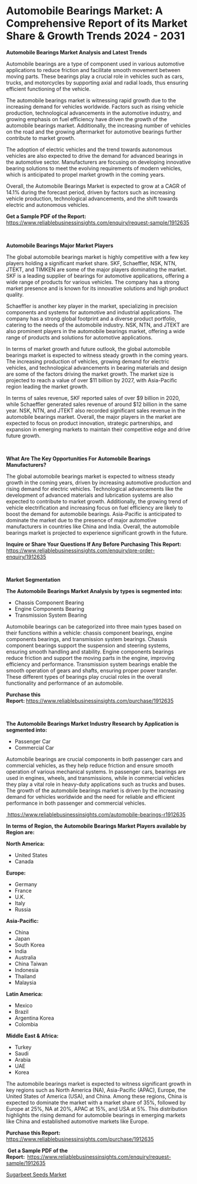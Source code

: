 <p><h1>Automobile Bearings Market: A Comprehensive Report of its Market Share & Growth Trends 2024 - 2031</h1></p><p><strong>Automobile Bearings Market Analysis and Latest Trends</strong></p>
<p><p>Automobile bearings are a type of component used in various automotive applications to reduce friction and facilitate smooth movement between moving parts. These bearings play a crucial role in vehicles such as cars, trucks, and motorcycles by supporting axial and radial loads, thus ensuring efficient functioning of the vehicle.</p><p>The automobile bearings market is witnessing rapid growth due to the increasing demand for vehicles worldwide. Factors such as rising vehicle production, technological advancements in the automotive industry, and growing emphasis on fuel efficiency have driven the growth of the automobile bearings market. Additionally, the increasing number of vehicles on the road and the growing aftermarket for automotive bearings further contribute to market growth.</p><p>The adoption of electric vehicles and the trend towards autonomous vehicles are also expected to drive the demand for advanced bearings in the automotive sector. Manufacturers are focusing on developing innovative bearing solutions to meet the evolving requirements of modern vehicles, which is anticipated to propel market growth in the coming years.</p><p>Overall, the Automobile Bearings Market is expected to grow at a CAGR of 14.1% during the forecast period, driven by factors such as increasing vehicle production, technological advancements, and the shift towards electric and autonomous vehicles.</p></p>
<p><strong>Get a Sample PDF of the Report:&nbsp;</strong> <a href="https://www.reliablebusinessinsights.com/enquiry/request-sample/1912635">https://www.reliablebusinessinsights.com/enquiry/request-sample/1912635</a></p>
<p>&nbsp;</p>
<p><strong>Automobile Bearings Major Market Players</strong></p>
<p><p>The global automobile bearings market is highly competitive with a few key players holding a significant market share. SKF, Schaeffler, NSK, NTN, JTEKT, and TIMKEN are some of the major players dominating the market. SKF is a leading supplier of bearings for automotive applications, offering a wide range of products for various vehicles. The company has a strong market presence and is known for its innovative solutions and high product quality.</p><p>Schaeffler is another key player in the market, specializing in precision components and systems for automotive and industrial applications. The company has a strong global footprint and a diverse product portfolio, catering to the needs of the automobile industry. NSK, NTN, and JTEKT are also prominent players in the automobile bearings market, offering a wide range of products and solutions for automotive applications.</p><p>In terms of market growth and future outlook, the global automobile bearings market is expected to witness steady growth in the coming years. The increasing production of vehicles, growing demand for electric vehicles, and technological advancements in bearing materials and design are some of the factors driving the market growth. The market size is projected to reach a value of over $11 billion by 2027, with Asia-Pacific region leading the market growth.</p><p>In terms of sales revenue, SKF reported sales of over $9 billion in 2020, while Schaeffler generated sales revenue of around $12 billion in the same year. NSK, NTN, and JTEKT also recorded significant sales revenue in the automobile bearings market. Overall, the major players in the market are expected to focus on product innovation, strategic partnerships, and expansion in emerging markets to maintain their competitive edge and drive future growth.</p></p>
<p>&nbsp;</p>
<p><strong>What Are The Key Opportunities For Automobile Bearings Manufacturers?</strong></p>
<p><p>The global automobile bearings market is expected to witness steady growth in the coming years, driven by increasing automotive production and rising demand for electric vehicles. Technological advancements like the development of advanced materials and lubrication systems are also expected to contribute to market growth. Additionally, the growing trend of vehicle electrification and increasing focus on fuel efficiency are likely to boost the demand for automobile bearings. Asia-Pacific is anticipated to dominate the market due to the presence of major automotive manufacturers in countries like China and India. Overall, the automobile bearings market is projected to experience significant growth in the future.</p></p>
<p><strong>Inquire or Share Your Questions If Any Before Purchasing This Report:</strong> <a href="https://www.reliablebusinessinsights.com/enquiry/pre-order-enquiry/1912635">https://www.reliablebusinessinsights.com/enquiry/pre-order-enquiry/1912635</a></p>
<p>&nbsp;</p>
<p><strong>Market Segmentation</strong></p>
<p><strong>The Automobile Bearings Market Analysis by types is segmented into:</strong></p>
<p><ul><li>Chassis Component Bearing</li><li>Engine Components Bearing</li><li>Transmission System Bearing</li></ul></p>
<p><p>Automobile bearings can be categorized into three main types based on their functions within a vehicle: chassis component bearings, engine components bearings, and transmission system bearings. Chassis component bearings support the suspension and steering systems, ensuring smooth handling and stability. Engine components bearings reduce friction and support the moving parts in the engine, improving efficiency and performance. Transmission system bearings enable the smooth operation of gears and shafts, ensuring proper power transfer. These different types of bearings play crucial roles in the overall functionality and performance of an automobile.</p></p>
<p><strong>Purchase this Report:&nbsp;</strong><a href="https://www.reliablebusinessinsights.com/purchase/1912635">https://www.reliablebusinessinsights.com/purchase/1912635</a></p>
<p>&nbsp;</p>
<p><strong>The Automobile Bearings Market Industry Research by Application is segmented into:</strong></p>
<p><ul><li>Passenger Car</li><li>Commercial Car</li></ul></p>
<p><p>Automobile bearings are crucial components in both passenger cars and commercial vehicles, as they help reduce friction and ensure smooth operation of various mechanical systems. In passenger cars, bearings are used in engines, wheels, and transmissions, while in commercial vehicles they play a vital role in heavy-duty applications such as trucks and buses. The growth of the automobile bearings market is driven by the increasing demand for vehicles worldwide and the need for reliable and efficient performance in both passenger and commercial vehicles.</p></p>
<p><a href="https://www.reliablebusinessinsights.com/automobile-bearings-r1912635">&nbsp;https://www.reliablebusinessinsights.com/automobile-bearings-r1912635</a></p>
<p><strong>In terms of Region, the Automobile Bearings Market Players available by Region are:</strong></p>
<p>
    <p> <strong> North America: </strong>
        <ul>
            <li>United States</li>
            <li>Canada</li>
        </ul>
        </p> 
    <p> <strong> Europe: </strong>
        <ul>
            <li>Germany</li>
            <li>France</li>
            <li>U.K.</li>
            <li>Italy</li>
            <li>Russia</li>
        </ul>
        </p> 
    <p> <strong> Asia-Pacific: </strong>
        <ul>
            <li>China</li>
            <li>Japan</li>
            <li>South Korea</li>
            <li>India</li>
            <li>Australia</li>
            <li>China Taiwan</li>
            <li>Indonesia</li>
            <li>Thailand</li>
            <li>Malaysia</li>
        </ul>
        </p> 
    <p> <strong> Latin America: </strong>
        <ul>
            <li>Mexico</li>
            <li>Brazil</li>
            <li>Argentina Korea</li>
            <li>Colombia</li>
        </ul>
        </p> 
    <p> <strong> Middle East & Africa: </strong>
        <ul>
            <li>Turkey</li>
            <li>Saudi</li>
            <li>Arabia</li>
            <li>UAE</li>
            <li>Korea</li>
        </ul>
    </p>
    </p>
<p><p>The automobile bearings market is expected to witness significant growth in key regions such as North America (NA), Asia-Pacific (APAC), Europe, the United States of America (USA), and China. Among these regions, China is expected to dominate the market with a market share of 35%, followed by Europe at 25%, NA at 20%, APAC at 15%, and USA at 5%. This distribution highlights the rising demand for automobile bearings in emerging markets like China and established automotive markets like Europe.</p></p>
<p><strong>Purchase this Report: </strong><a href="https://www.reliablebusinessinsights.com/purchase/1912635">https://www.reliablebusinessinsights.com/purchase/1912635</a></p>
<p>&nbsp;<strong>Get a Sample PDF of the Report:&nbsp;&nbsp;</strong><a href="https://www.reliablebusinessinsights.com/enquiry/request-sample/1912635">https://www.reliablebusinessinsights.com/enquiry/request-sample/1912635</a></p>
<p><strong></strong></p>
<p><p><a href="https://github.com/irfadac/Market-Research-Report-List-3/blob/main/sugarbeet-seeds-market.md">Sugarbeet Seeds Market</a></p></p>